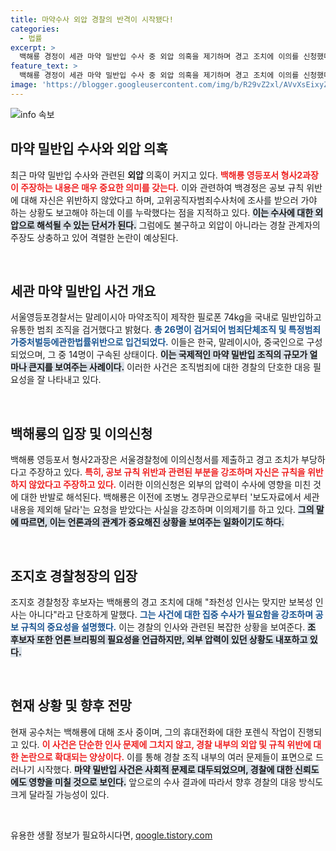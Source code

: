 ```yaml
---
title: 마약수사 외압 경찰의 반격이 시작됐다!
categories:
  - 법률
excerpt: >
  백해룡 경정이 세관 마약 밀반입 수사 중 외압 의혹을 제기하며 경고 조치에 이의를 신청했다. 그는 심각한 상황이라며 보복성 인사를 주장, 경찰과 검찰 간의 갈등이 드러났다. 이 사건의 배경과 파장을 속속 공개된다!
feature_text: >
  백해룡 경정이 세관 마약 밀반입 수사 중 외압 의혹을 제기하며 경고 조치에 이의를 신청했다. 그는 심각한 상황이라며 보복성 인사를 주장, 경찰과 검찰 간의 갈등이 드러났다. 이 사건의 배경과 파장을 속속 공개된다!
image: 'https://blogger.googleusercontent.com/img/b/R29vZ2xl/AVvXsEixyZcFfHzMRdzZMjFBmAUKJYCLCGyLL1o632UiGVXcaFdKo_bkvkuCioo0uUKlGfBVcT3P84aROyZIXSBEx3Aw5nCQ3pTgDom1WDC4m8eifvWiAmWEEVb4x6G_l8C0QH225ldMjyaFvpxGEBGNO37VmDTDMHGhJPq73UglMfDca1-0aw/s1600/blogspot.png'
---
```


<p><img src="https://blogger.googleusercontent.com/img/b/R29vZ2xl/AVvXsEixyZcFfHzMRdzZMjFBmAUKJYCLCGyLL1o632UiGVXcaFdKo_bkvkuCioo0uUKlGfBVcT3P84aROyZIXSBEx3Aw5nCQ3pTgDom1WDC4m8eifvWiAmWEEVb4x6G_l8C0QH225ldMjyaFvpxGEBGNO37VmDTDMHGhJPq73UglMfDca1-0aw/s1600/blogspot.png" alt="info 속보" /></p>

<h2 data-ke-size="size26">마약 밀반입 수사와 외압 의혹</h2>

<p data-ke-size="size16">최근 마약 밀반입 수사와 관련된 <b>외압</b> 의혹이 커지고 있다. <b><span style="color: #ee2323;">백해룡 영등포서 형사2과장이 주장하는 내용은 매우 중요한 의미를 갖는다.</span></b> 이와 관련하여 백경정은 공보 규칙 위반에 대해 자신은 위반하지 않았다고 하며, 고위공직자범죄수사처에 조사를 받으러 가야 하는 상황도 보고해야 하는데 이를 누락했다는 점을 지적하고 있다. <b><span style="background-color: #21538527;">이는 수사에 대한 외압으로 해석될 수 있는 단서가 된다.</span></b> 그럼에도 불구하고 외압이 아니라는 경찰 관계자의 주장도 상충하고 있어 격렬한 논란이 예상된다.</p>

<p data-ke-size="size16">&nbsp;</p>

<h2 data-ke-size="size26">세관 마약 밀반입 사건 개요</h2>

<p data-ke-size="size16">서울영등포경찰서는 말레이시아 마약조직이 제작한 필로폰 74kg을 국내로 밀반입하고 유통한 범죄 조직을 검거했다고 밝혔다. <b><span style="color: #1a5490;">총 26명이 검거되어 범죄단체조직 및 특정범죄가중처벌등에관한법률위반으로 입건되었다.</span></b> 이들은 한국, 말레이시아, 중국인으로 구성되었으며, 그 중 14명이 구속된 상태이다. <b><span style="background-color: #21538527;">이는 국제적인 마약 밀반입 조직의 규모가 얼마나 큰지를 보여주는 사례이다.</span></b> 이러한 사건은 조직범죄에 대한 경찰의 단호한 대응 필요성을 잘 나타내고 있다.</p>

<p data-ke-size="size16">&nbsp;</p>

<h2 data-ke-size="size26">백해룡의 입장 및 이의신청</h2>

<p data-ke-size="size16">백해룡 영등포서 형사2과장은 서울경찰청에 이의신청서를 제출하고 경고 조치가 부당하다고 주장하고 있다. <b><span style="color: #ee2323;">특히, 공보 규칙 위반과 관련된 부분을 강조하며 자신은 규칙을 위반하지 않았다고 주장하고 있다.</span></b> 이러한 이의신청은 외부의 압력이 수사에 영향을 미친 것에 대한 반발로 해석된다. 백해룡은 이전에 조병노 경무관으로부터 '보도자료에서 세관 내용을 제외해 달라'는 요청을 받았다는 사실을 강조하며 이의제기를 하고 있다. <b><span style="background-color: #21538527;">그의 말에 따르면, 이는 언론과의 관계가 중요해진 상황을 보여주는 일화이기도 하다.</span></b></p>

<p data-ke-size="size16">&nbsp;</p>

<h2 data-ke-size="size26">조지호 경찰청장의 입장</h2>

<p data-ke-size="size16">조지호 경찰청장 후보자는 백해룡의 경고 조치에 대해 "좌천성 인사는 맞지만 보복성 인사는 아니다"라고 단호하게 말했다. <b><span style="color: #1a5490;">그는 사건에 대한 집중 수사가 필요함을 강조하며 공보 규칙의 중요성을 설명했다.</span></b> 이는 경찰의 인사와 관련된 복잡한 상황을 보여준다. <b><span style="background-color: #21538527;">조 후보자 또한 언론 브리핑의 필요성을 언급하지만, 외부 압력이 있던 상황도 내포하고 있다.</span></b></p>

<p data-ke-size="size16">&nbsp;</p>

<h2 data-ke-size="size26">현재 상황 및 향후 전망</h2>

<p data-ke-size="size16">현재 공수처는 백해룡에 대해 조사 중이며, 그의 휴대전화에 대한 포렌식 작업이 진행되고 있다. <b><span style="color: #ee2323;">이 사건은 단순한 인사 문제에 그치지 않고, 경찰 내부의 외압 및 규칙 위반에 대한 논란으로 확대되는 양상이다.</span></b> 이를 통해 경찰 조직 내부의 여러 문제들이 표면으로 드러나기 시작했다. <b><span style="background-color: #21538527;">마약 밀반입 사건은 사회적 문제로 대두되었으며, 경찰에 대한 신뢰도에도 영향을 미칠 것으로 보인다.</span></b> 앞으로의 수사 결과에 따라서 향후 경찰의 대응 방식도 크게 달라질 가능성이 있다.</p>

<p data-ke-size="size16">&nbsp;</p>
유용한 생활 정보가 필요하시다면, <a href="https://qoogle.tistory.com" rel="dofollow">qoogle.tistory.com</a>


